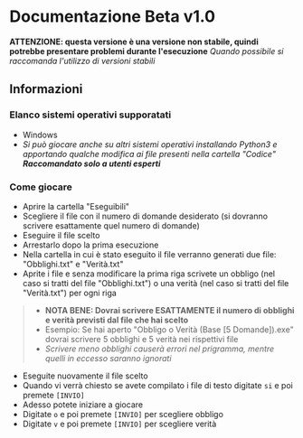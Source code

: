 # Documentazione Beta v1.0
**ATTENZIONE: questa versione è una versione non stabile, quindi potrebbe presentare problemi durante l'esecuzione**
_Quando possibile si raccomanda l'utilizzo di versioni stabili_ 
## Informazioni
### Elanco sistemi operativi supporatati
- Windows
- *Si può giocare anche su altri sistemi operativi installando Python3 e apportando qualche modifica ai file presenti nella cartella "Codice"*  _**Raccomandato solo a utenti esperti**_
### Come giocare
- Aprire la cartella "Eseguibili"
- Scegliere il file con il numero di domande desiderato (si dovranno scrivere esattamente quel numero di domande)
- Eseguire il file scelto
- Arrestarlo dopo la prima esecuzione
- Nella cartella in cui è stato eseguito il file verranno generati due file: "Obblighi.txt" e "Verità.txt"
- Aprite i file e senza modificare la prima riga scrivete un obbligo (nel caso si tratti del file "Obblighi.txt") o una verità (nel caso si tratti del file "Verità.txt") per ogni riga
> - **NOTA BENE: Dovrai scrivere ESATTAMENTE il numero di obblighi e verità previsti dal file che hai scelto** 
> - Esempio: Se hai aperto "Obbligo o Verità (Base [5 Domande]).exe" dovrai scrivere 5 obblighi e 5 verità nei rispettivi file 
> - _Scrivere meno obblighi causerà errori nel prigramma, mentre quelli in eccesso saranno ignorati_
- Eseguite nuovamente il file scelto
- Quando vi verrà chiesto se avete compilato i file di testo digitate `si` e poi premete `[INVIO]`
- Adesso potete iniziare a giocare
- Digitate `o` e poi premete `[INVIO]` per scegliere obbligo
- Digitate `v` e poi premete `[INVIO]` per scegliere verità